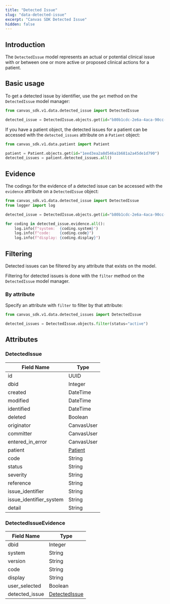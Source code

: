 ```yaml
---
title: "Detected Issue"
slug: "data-detected-issue"
excerpt: "Canvas SDK Detected Issue"
hidden: false
---
```


## Introduction

The `DetectedIssue` model represents an actual or potential clinical issue with or between one or more active or proposed clinical actions for a patient.

## Basic usage

To get a detected issue by identifier, use the `get` method on the `DetectedIssue` model manager:

```python
from canvas_sdk.v1.data.detected_issue import DetectedIssue

detected_issue = DetectedIssue.objects.get(id="b80b1cdc-2e6a-4aca-90cc-ebc02e683f35")
```

If you have a patient object, the detected issues for a patient can be accessed with the `detected_issues` attribute on a `Patient` object:

```python
from canvas_sdk.v1.data.patient import Patient

patient = Patient.objects.get(id="1eed3ea2a8d546a1b681a2a45de1d790")
detected_issues = patient.detected_issues.all()
```

## Evidence

The codings for the evidence of a detected issue can be accessed with the `evidence` attribute on a `DetectedIssue` object:

```python
from canvas_sdk.v1.data.detected_issue import DetectedIssue
from logger import log

detected_issue = DetectedIssue.objects.get(id="b80b1cdc-2e6a-4aca-90cc-ebc02e683f35")

for coding in detected_issue.evidence.all():
    log.info(f"system:  {coding.system}")
    log.info(f"code:    {coding.code}")
    log.info(f"display: {coding.display}")
```

## Filtering

Detected issues can be filtered by any attribute that exists on the model.

Filtering for detected issues is done with the `filter` method on the `DetectedIssue` model manager.

### By attribute

Specify an attribute with `filter` to filter by that attribute:

```python
from canvas_sdk.v1.data.detected_issues import DetectedIssue

detected_issues = DetectedIssue.objects.filter(status="active")
```

## Attributes

### DetectedIssue

| Field Name              | Type                                  |
|-------------------------|---------------------------------------|
| id                      | UUID                                  |
| dbid                    | Integer                               |
| created                 | DateTime                              |
| modified                | DateTime                              |
| identified              | DateTime                              |
| deleted                 | Boolean                               |
| originator              | CanvasUser                            |
| committer               | CanvasUser                            |
| entered_in_error        | CanvasUser                            |
| patient                 | [Patient](/sdk/data-patient/#patient) |
| code                    | String                                |
| status                  | String                                |
| severity                | String                                |
| reference               | String                                |
| issue_identifier        | String                                |
| issue_identifier_system | String                                |
| detail                  | String                                |

### DetectedIssueEvidence

| Field Name     | Type                                                    |
|----------------|---------------------------------------------------------|
| dbid           | Integer                                                 |
| system         | String                                                  |
| version        | String                                                  |
| code           | String                                                  |
| display        | String                                                  |
| user_selected  | Boolean                                                 |
| detected_issue | [DetectedIssue](/sdk/data-detectedissue/#detectedissue) |

<br/>
<br/>
<br/>
